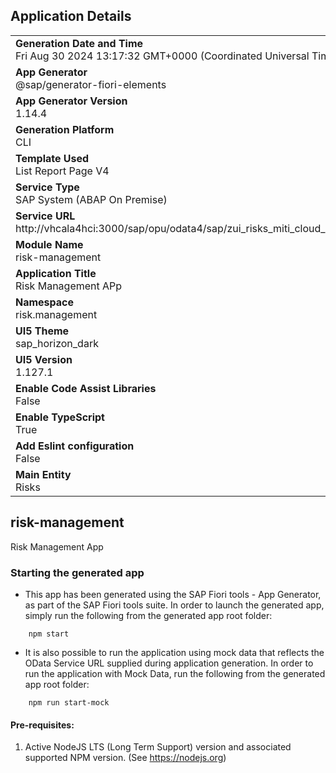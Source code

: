## Application Details
|               |
| ------------- |
|**Generation Date and Time**<br>Fri Aug 30 2024 13:17:32 GMT+0000 (Coordinated Universal Time)|
|**App Generator**<br>@sap/generator-fiori-elements|
|**App Generator Version**<br>1.14.4|
|**Generation Platform**<br>CLI|
|**Template Used**<br>List Report Page V4|
|**Service Type**<br>SAP System (ABAP On Premise)|
|**Service URL**<br>http://vhcala4hci:3000/sap/opu/odata4/sap/zui_risks_miti_cloud_o4/srvd/sap/zui_risks_miti_cloud/0001/|
|**Module Name**<br>risk-management|
|**Application Title**<br>Risk Management APp|
|**Namespace**<br>risk.management|
|**UI5 Theme**<br>sap_horizon_dark|
|**UI5 Version**<br>1.127.1|
|**Enable Code Assist Libraries**<br>False|
|**Enable TypeScript**<br>True|
|**Add Eslint configuration**<br>False|
|**Main Entity**<br>Risks|

## risk-management

Risk Management App

### Starting the generated app

-   This app has been generated using the SAP Fiori tools - App Generator, as part of the SAP Fiori tools suite.  In order to launch the generated app, simply run the following from the generated app root folder:

```
    npm start
```

- It is also possible to run the application using mock data that reflects the OData Service URL supplied during application generation.  In order to run the application with Mock Data, run the following from the generated app root folder:

```
    npm run start-mock
```

#### Pre-requisites:

1. Active NodeJS LTS (Long Term Support) version and associated supported NPM version.  (See https://nodejs.org)


